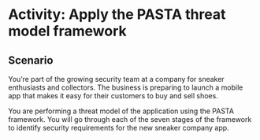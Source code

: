 # Activity: Apply the PASTA threat model framework
## Scenario 
You’re part of the growing security team at a company for sneaker enthusiasts and collectors. The business is preparing to launch a mobile app that makes it easy for their customers to buy and sell shoes. 

You are performing a threat model of the application using the PASTA framework. You will go through each of the seven stages of the framework to identify security requirements for the new sneaker company app.